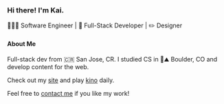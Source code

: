 ### Hi there! I'm Kai.

🧑🏽‍💻 Software Engineer | 🚀 Full-Stack Developer | ✏️ Designer

#### About Me
Full-stack dev from 🇨🇷 San Jose, CR. I studied CS in 🦬⛰️ Boulder, CO and develop content for the web. 

Check out my [site](https://kaischuyler.com) and play [kino](https://www.kino.wtf/) daily. 

Feel free to [contact me](mailto:kai@kaischuyler.com) if you like my work!
